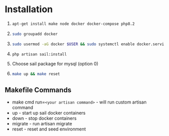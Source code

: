 # Installation

1. ```bash
   apt-get install make node docker docker-compose php8.2
   ```
2. ```bash
   sudo groupadd docker
   ```
3. ```bash
   sudo usermod -aG docker $USER && sudo systemctl enable docker.service && sudo systemctl enable containerd.service
   ```
4. ```bash
   php artisan sail:install
   ```
5. Choose sail package for mysql (option 0)
6. ```bash
   make up && make reset
   ```
   
## Makefile Commands

- make cmd run=`<your artisan command>` - will run custom artisan command
- up - start up sail docker containers
- down - stop docker containers
- migrate - run artisan migrate
- reset - reset and seed environment

